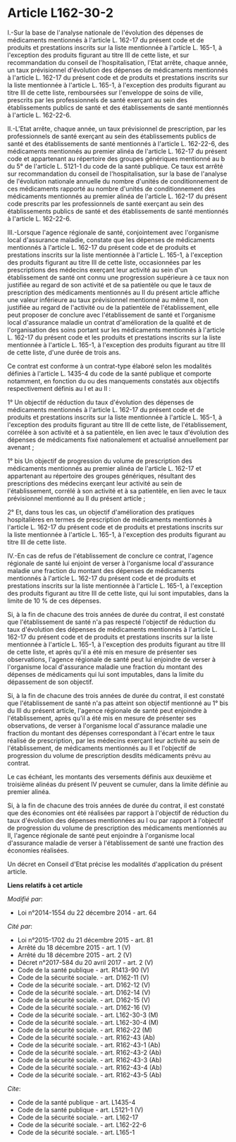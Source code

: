 # Article L162-30-2

I.-Sur la base de l'analyse nationale de l'évolution des dépenses de médicaments mentionnés à l'article L. 162-17 du présent
code et de produits et prestations inscrits sur la liste mentionnée à l'article L. 165-1, à l'exception des produits figurant
au titre III de cette liste, et sur recommandation du conseil de l'hospitalisation, l'Etat arrête, chaque année, un taux
prévisionnel d'évolution des dépenses de médicaments mentionnés à l'article L. 162-17 du présent code et de produits et
prestations inscrits sur la liste mentionnée à l'article L. 165-1, à l'exception des produits figurant au titre III de cette
liste, remboursées sur l'enveloppe de soins de ville, prescrits par les professionnels de santé exerçant au sein des
établissements publics de santé et des établissements de santé mentionnés à l'article L. 162-22-6. 

II.-L'Etat arrête, chaque année, un taux prévisionnel de prescription, par les professionnels de santé exerçant au sein des
établissements publics de santé et des établissements de santé mentionnés à l'article L. 162-22-6, des médicaments mentionnés
au premier alinéa de l'article L. 162-17 du présent code et appartenant au répertoire des groupes génériques mentionné au b
du 5° de l'article L. 5121-1 du code de la santé publique. Ce taux est arrêté sur recommandation du conseil de
l'hospitalisation, sur la base de l'analyse de l'évolution nationale annuelle du nombre d'unités de conditionnement de ces
médicaments rapporté au nombre d'unités de conditionnement des médicaments mentionnés au premier alinéa de l'article L.
162-17 du présent code prescrits par les professionnels de santé exerçant au sein des établissements publics de santé et des
établissements de santé mentionnés à l'article L. 162-22-6. 

III.-Lorsque l'agence régionale de santé, conjointement avec l'organisme local d'assurance maladie, constate que les dépenses
de médicaments mentionnés à l'article L. 162-17 du présent code et de produits et prestations inscrits sur la liste
mentionnée à l'article L. 165-1, à l'exception des produits figurant au titre III de cette liste, occasionnées par les
prescriptions des médecins exerçant leur activité au sein d'un établissement de santé ont connu une progression supérieure à
ce taux non justifiée au regard de son activité et de sa patientèle ou que le taux de prescription des médicaments mentionnés
au II du présent article affiche une valeur inférieure au taux prévisionnel mentionné au même II, non justifiée au regard de
l'activité ou de la patientèle de l'établissement, elle peut proposer de conclure avec l'établissement de santé et
l'organisme local d'assurance maladie un contrat d'amélioration de la qualité et de l'organisation des soins portant sur les
médicaments mentionnés à l'article L. 162-17 du présent code et les produits et prestations inscrits sur la liste mentionnée
à l'article L. 165-1, à l'exception des produits figurant au titre III de cette liste, d'une durée de trois ans. 

Ce contrat est conforme à un contrat-type élaboré selon les modalités définies à l'article L. 1435-4 du code de la santé
publique et comporte notamment, en fonction du ou des manquements constatés aux objectifs respectivement définis au I et au
II : 

1° Un objectif de réduction du taux d'évolution des dépenses de médicaments mentionnés à l'article L. 162-17 du présent code
et de produits et prestations inscrits sur la liste mentionnée à l'article L. 165-1, à l'exception des produits figurant au
titre III de cette liste, de l'établissement, corrélée à son activité et à sa patientèle, en lien avec le taux d'évolution
des dépenses de médicaments fixé nationalement et actualisé annuellement par avenant ; 

1° bis Un objectif de progression du volume de prescription des médicaments mentionnés au premier alinéa de l'article L.
162-17 et appartenant au répertoire des groupes génériques, résultant des prescriptions des médecins exerçant leur activité
au sein de l'établissement, corrélé à son activité et à sa patientèle, en lien avec le taux prévisionnel mentionné au II du
présent article ; 

2° Et, dans tous les cas, un objectif d'amélioration des pratiques hospitalières en termes de prescription de médicaments
mentionnés à l'article L. 162-17 du présent code et de produits et prestations inscrits sur la liste mentionnée à l'article
L. 165-1, à l'exception des produits figurant au titre III de cette liste. 

IV.-En cas de refus de l'établissement de conclure ce contrat, l'agence régionale de santé lui enjoint de verser à
l'organisme local d'assurance maladie une fraction du montant des dépenses de médicaments mentionnés à l'article L. 162-17 du
présent code et de produits et prestations inscrits sur la liste mentionnée à l'article L. 165-1, à l'exception des produits
figurant au titre III de cette liste, qui lui sont imputables, dans la limite de 10 % de ces dépenses. 

Si, à la fin de chacune des trois années de durée du contrat, il est constaté que l'établissement de santé n'a pas respecté
l'objectif de réduction du taux d'évolution des dépenses de médicaments mentionnés à l'article L. 162-17 du présent code et
de produits et prestations inscrits sur la liste mentionnée à l'article L. 165-1, à l'exception des produits figurant au
titre III de cette liste, et après qu'il a été mis en mesure de présenter ses observations, l'agence régionale de santé peut
lui enjoindre de verser à l'organisme local d'assurance maladie une fraction du montant des dépenses de médicaments qui lui
sont imputables, dans la limite du dépassement de son objectif. 

Si, à la fin de chacune des trois années de durée du contrat, il est constaté que l'établissement de santé n'a pas atteint
son objectif mentionné au 1° bis du III du présent article, l'agence régionale de santé peut enjoindre à l'établissement,
après qu'il a été mis en mesure de présenter ses observations, de verser à l'organisme local d'assurance maladie une fraction
du montant des dépenses correspondant à l'écart entre le taux réalisé de prescription, par les médecins exerçant leur
activité au sein de l'établissement, de médicaments mentionnés au II et l'objectif de progression du volume de prescription
desdits médicaments prévu au contrat. 

Le cas échéant, les montants des versements définis aux deuxième et troisième alinéas du présent IV peuvent se cumuler, dans
la limite définie au premier alinéa. 

Si, à la fin de chacune des trois années de durée du contrat, il est constaté que des économies ont été réalisées par rapport
à l'objectif de réduction du taux d'évolution des dépenses mentionnées au I ou par rapport à l'objectif de progression du
volume de prescription des médicaments mentionnés au II, l'agence régionale de santé peut enjoindre à l'organisme local
d'assurance maladie de verser à l'établissement de santé une fraction des économies réalisées. 

Un décret en Conseil d'Etat précise les modalités d'application du présent article.

**Liens relatifs à cet article**

_Modifié par_:

  - Loi n°2014-1554 du 22 décembre 2014 - art. 64

_Cité par_:

  - Loi n°2015-1702 du 21 décembre 2015 - art. 81
  - Arrêté du 18 décembre 2015 - art. 1 (V)
  - Arrêté du 18 décembre 2015 - art. 2 (V)
  - Décret n°2017-584 du 20 avril 2017 - art. 2 (V)
  - Code de la santé publique - art. R1413-90 (V)
  - Code de la sécurité sociale. - art. D162-11 (V)
  - Code de la sécurité sociale. - art. D162-12 (V)
  - Code de la sécurité sociale. - art. D162-14 (V)
  - Code de la sécurité sociale. - art. D162-15 (V)
  - Code de la sécurité sociale. - art. D162-16 (V)
  - Code de la sécurité sociale. - art. L162-30-3 (M)
  - Code de la sécurité sociale. - art. L162-30-4 (M)
  - Code de la sécurité sociale. - art. R162-22 (M)
  - Code de la sécurité sociale. - art. R162-43 (Ab)
  - Code de la sécurité sociale. - art. R162-43-1 (Ab)
  - Code de la sécurité sociale. - art. R162-43-2 (Ab)
  - Code de la sécurité sociale. - art. R162-43-3 (Ab)
  - Code de la sécurité sociale. - art. R162-43-4 (Ab)
  - Code de la sécurité sociale. - art. R162-43-5 (Ab)

_Cite_:

  - Code de la santé publique - art. L1435-4
  - Code de la santé publique - art. L5121-1 (V)
  - Code de la sécurité sociale. - art. L162-17
  - Code de la sécurité sociale. - art. L162-22-6
  - Code de la sécurité sociale. - art. L165-1
